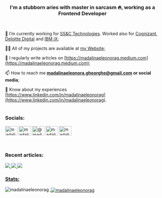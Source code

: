 <h3 align="center">I'm a stubborn aries with master in sarcasm 🔥, working as a Frontend Developer</h3>
</br>

💼 I’m currently working for [SS&C Technologies](https://www.ssctech.com/). Worked also for [Cognizant](https://www.cognizant.com), [Deloitte Digital](https://www.deloittedigital.com/) and [IBM iX](https://www.ibm.com/consulting/ibmix);

👨‍💻 All of my projects are available at [my Website](https://madalinaeleonorag.github.io);

📝 I regularly write articles on [https://madalinaeleonorag.medium.com](https://madalinaeleonorag.medium.com);

📫 How to reach me **madalinaeleonora.gheorghe@gmail.com or social media**;

📄 Know about my experiences [https://www.linkedin.com/in/madalinaeleonorag](https://www.linkedin.com/in/madalinaeleonorag).
</br></br>

<h3 align="left">Socials:</h3>
<p align="left">
<a href="https://linkedin.com/in/madalinaeleonorag" target="blank"><img align="center" src="https://raw.githubusercontent.com/rahuldkjain/github-profile-readme-generator/master/src/images/icons/Social/linked-in-alt.svg" alt="madalinaeleonorag" height="30" width="40" /></a>
<a href="https://instagram.com/madalinaeleonorag" target="blank"><img align="center" src="https://raw.githubusercontent.com/rahuldkjain/github-profile-readme-generator/master/src/images/icons/Social/instagram.svg" alt="madalinaeleonorag" height="30" width="40" /></a>
<a href="https://medium.com/@madalinaeleonorag" target="blank"><img align="center" src="https://raw.githubusercontent.com/rahuldkjain/github-profile-readme-generator/master/src/images/icons/Social/medium.svg" alt="@madalinaeleonorag" height="30" width="40" /></a>
<a href="https://www.hackerrank.com/madalinaeleonor1" target="blank"><img align="center" src="https://raw.githubusercontent.com/rahuldkjain/github-profile-readme-generator/master/src/images/icons/Social/hackerrank.svg" alt="madalinaeleonor1" height="30" width="40" /></a>
<a href="https://discord.gg/madalinaeleonorag" target="blank"><img align="center" src="https://raw.githubusercontent.com/rahuldkjain/github-profile-readme-generator/master/src/images/icons/Social/discord.svg" alt="madalinaeleonorag" height="30" width="40" /></a>
</p>
</br>


<h3 align="left">Recent articles:</h3>
<a target="_blank" href="https://github-readme-medium-recent-article.vercel.app/medium/@madalinaeleonorag/0"><img src="https://github-readme-medium-recent-article.vercel.app/medium/@madalinaeleonorag/0">
<a target="_blank" href="https://github-readme-medium-recent-article.vercel.app/medium/@madalinaeleonorag/1"><img src="https://github-readme-medium-recent-article.vercel.app/medium/@madalinaeleonorag/1">
<a target="_blank" href="https://github-readme-medium-recent-article.vercel.app/medium/@madalinaeleonorag/2"><img src="https://github-readme-medium-recent-article.vercel.app/medium/@madalinaeleonorag/2">
</br>

<h3 align="left">Stats:</h3>
<p><img align="left" src="https://github-readme-stats.vercel.app/api/top-langs?username=madalinaeleonorag&show_icons=true&locale=en&layout=compact" alt="madalinaeleonorag" /></p>
<p>&nbsp;<img align="center" src="https://github-readme-stats.vercel.app/api?username=madalinaeleonorag&show_icons=true&locale=en" alt="madalinaeleonorag" /></p>
